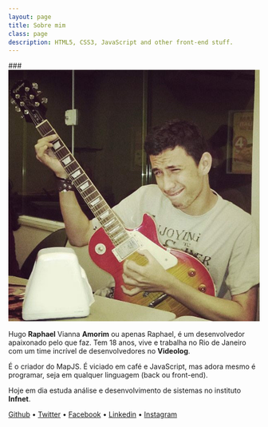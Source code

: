 ```yaml
---
layout: page
title: Sobre mim
class: page
description: HTML5, CSS3, JavaScript and other front-end stuff.
---
```


###<img src='/assets/images/rapha.jpg' />

Hugo **Raphael** Vianna **Amorim** ou apenas Raphael, é um desenvolvedor
apaixonado pelo que faz. Tem 18 anos, vive e trabalha no Rio de Janeiro com um time incrível de desenvolvedores no **Videolog**.

É o criador do MapJS. É viciado em café e JavaScript, mas adora mesmo é programar, seja em qualquer linguagem (back ou front-end).

Hoje em dia estuda análise e desenvolvimento de sistemas no instituto **Infnet**.

<p class="social-links">
	<a href="https://github.com/raphamorim" target="_blank">Github</a> •
	<a href="https://twitter.com/_raphamorim" target="_blank">Twitter</a> •
	<a href="https://www.facebook.com/hugoraphael" target="_blank">Facebook</a> •
	<a href="http://www.linkedin.com/in/hugoraphael" target="_blank">Linkedin</a> •
	<a href="http://instagram.com/rapha2morim" target="_blank">Instagram</a>
</p>